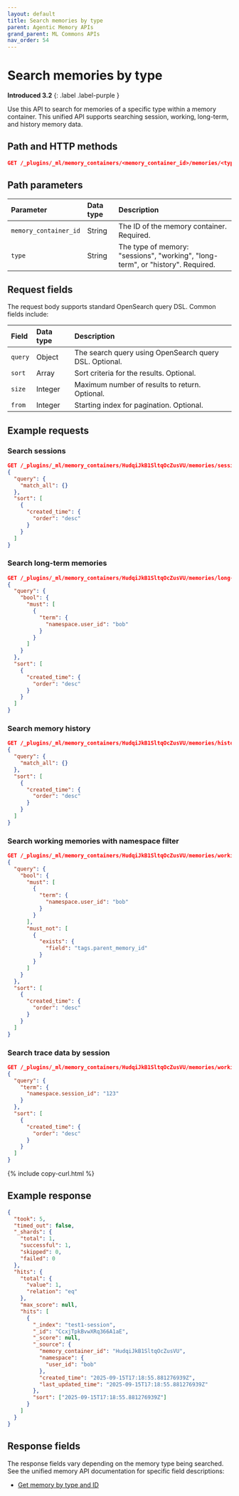 ```yaml
---
layout: default
title: Search memories by type
parent: Agentic Memory APIs
grand_parent: ML Commons APIs
nav_order: 54
---
```


# Search memories by type
**Introduced 3.2**
{: .label .label-purple }

Use this API to search for memories of a specific type within a memory container. This unified API supports searching session, working, long-term, and history memory data.

## Path and HTTP methods

```json
GET /_plugins/_ml/memory_containers/<memory_container_id>/memories/<type>/_search
```

## Path parameters

| Parameter | Data type | Description |
| :--- | :--- | :--- |
| `memory_container_id` | String | The ID of the memory container. Required. |
| `type` | String | The type of memory: "sessions", "working", "long-term", or "history". Required. |

## Request fields

The request body supports standard OpenSearch query DSL. Common fields include:

| Field | Data type | Description |
| :--- | :--- | :--- |
| `query` | Object | The search query using OpenSearch query DSL. Optional. |
| `sort` | Array | Sort criteria for the results. Optional. |
| `size` | Integer | Maximum number of results to return. Optional. |
| `from` | Integer | Starting index for pagination. Optional. |

## Example requests

### Search sessions

```json
GET /_plugins/_ml/memory_containers/HudqiJkB1SltqOcZusVU/memories/sessions/_search
{
  "query": {
    "match_all": {}
  },
  "sort": [
    {
      "created_time": {
        "order": "desc"
      }
    }
  ]
}
```

### Search long-term memories

```json
GET /_plugins/_ml/memory_containers/HudqiJkB1SltqOcZusVU/memories/long-term/_search
{
  "query": {
    "bool": {
      "must": [
        {
          "term": {
            "namespace.user_id": "bob"
          }
        }
      ]
    }
  },
  "sort": [
    {
      "created_time": {
        "order": "desc"
      }
    }
  ]
}
```

### Search memory history

```json
GET /_plugins/_ml/memory_containers/HudqiJkB1SltqOcZusVU/memories/history/_search
{
  "query": {
    "match_all": {}
  },
  "sort": [
    {
      "created_time": {
        "order": "desc"
      }
    }
  ]
}
```

### Search working memories with namespace filter

```json
GET /_plugins/_ml/memory_containers/HudqiJkB1SltqOcZusVU/memories/working/_search
{
  "query": {
    "bool": {
      "must": [
        {
          "term": {
            "namespace.user_id": "bob"
          }
        }
      ],
      "must_not": [
        {
          "exists": {
            "field": "tags.parent_memory_id"
          }
        }
      ]
    }
  },
  "sort": [
    {
      "created_time": {
        "order": "desc"
      }
    }
  ]
}
```

### Search trace data by session

```json
GET /_plugins/_ml/memory_containers/HudqiJkB1SltqOcZusVU/memories/working/_search
{
  "query": {
    "term": {
      "namespace.session_id": "123"
    }
  },
  "sort": [
    {
      "created_time": {
        "order": "desc"
      }
    }
  ]
}
```
{% include copy-curl.html %}

## Example response

```json
{
  "took": 5,
  "timed_out": false,
  "_shards": {
    "total": 1,
    "successful": 1,
    "skipped": 0,
    "failed": 0
  },
  "hits": {
    "total": {
      "value": 1,
      "relation": "eq"
    },
    "max_score": null,
    "hits": [
      {
        "_index": "test1-session",
        "_id": "CcxjTpkBvwXRq366A1aE",
        "_score": null,
        "_source": {
          "memory_container_id": "HudqiJkB1SltqOcZusVU",
          "namespace": {
            "user_id": "bob"
          },
          "created_time": "2025-09-15T17:18:55.881276939Z",
          "last_updated_time": "2025-09-15T17:18:55.881276939Z"
        },
        "sort": ["2025-09-15T17:18:55.881276939Z"]
      }
    ]
  }
}
```

## Response fields

The response fields vary depending on the memory type being searched. See the unified memory API documentation for specific field descriptions:

- [Get memory by type and ID]({{site.url}}{{site.baseurl}}/ml-commons-plugin/api/agentic-memory-apis/get-memory-by-type/)
